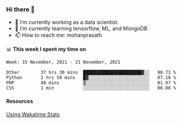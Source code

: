 ### Hi there 👋

- 🔭 I’m currently working as a data scientist.
- 🌱 I’m currently learning tensorflow, ML, and MongoDB
- 📫 How to reach me: mohanprasath

📊 **This week I spent my time on**
<!--START_SECTION:waka-->
```text
Week: 15 November, 2021 - 21 November, 2021

Other        37 hrs 30 mins  ██████████████████████▓░░   90.71 % 
Python       2 hrs 58 mins   █▓░░░░░░░░░░░░░░░░░░░░░░░   07.18 % 
PHP          48 mins         ▒░░░░░░░░░░░░░░░░░░░░░░░░   01.97 % 
CSS          1 min           ░░░░░░░░░░░░░░░░░░░░░░░░░   00.08 % 
```
<!--END_SECTION:waka-->

#### Resources
[Using Wakatime Stats](https://github.com/marketplace/actions/waka-readme)
